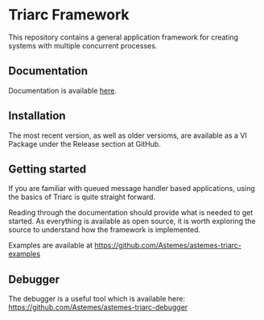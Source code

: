 # Triarc Framework
 
 This repository contains a general application framework for creating systems with multiple concurrent processes.

## Documentation

 Documentation is available [here](https://astemes.github.io/astemes-triarc-framework/).

## Installation

The most recent version, as well as older versioms, are available as a VI Package under the Release section at GitHub.

## Getting started

If you are familiar with queued message handler based applications, using the basics of Triarc is quite straight forward.

Reading through the documentation should provide what is needed to get started.
As everything is available as open source, it is worth exploring the source to understand how the framework is implemented.

Examples are available at https://github.com/Astemes/astemes-triarc-examples

## Debugger

The debugger is a useful tool which is available here: https://github.com/Astemes/astemes-triarc-debugger
